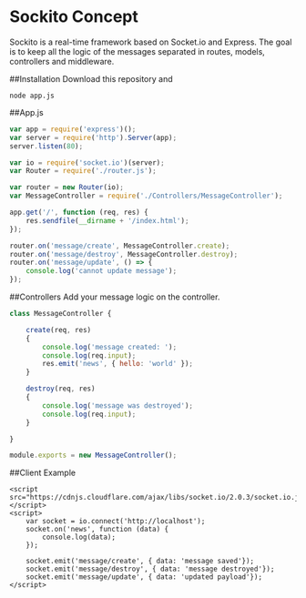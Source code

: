 # Sockito Concept
Sockito is a real-time framework based on Socket.io and Express. The goal is to keep all the logic of the 
messages separated in routes, models, controllers and middleware.

##Installation
Download this repository and

`node app.js`

##App.js

```javascript
var app = require('express')();
var server = require('http').Server(app);
server.listen(80);

var io = require('socket.io')(server);
var Router = require('./router.js');

var router = new Router(io);
var MessageController = require('./Controllers/MessageController');

app.get('/', function (req, res) {
    res.sendfile(__dirname + '/index.html');
});

router.on('message/create', MessageController.create);
router.on('message/destroy', MessageController.destroy);
router.on('message/update', () => {
    console.log('cannot update message');
});
```

##Controllers
Add your message logic on the controller.

```javascript
class MessageController {

    create(req, res)
    {
        console.log('message created: ');
        console.log(req.input);
        res.emit('news', { hello: 'world' });
    }

    destroy(req, res)
    {
        console.log('message was destroyed');
        console.log(req.input);
    }

}

module.exports = new MessageController();
```

##Client Example

```
<script src="https://cdnjs.cloudflare.com/ajax/libs/socket.io/2.0.3/socket.io.js"></script>
<script>
    var socket = io.connect('http://localhost');
    socket.on('news', function (data) {
        console.log(data);
    });

    socket.emit('message/create', { data: 'message saved'});
    socket.emit('message/destroy', { data: 'message destroyed'});
    socket.emit('message/update', { data: 'updated payload'});
</script>
```

